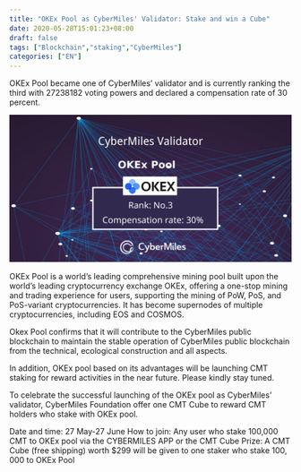 ```yaml
---
title: "OKEx Pool as CyberMiles' Validator: Stake and win a Cube"
date: 2020-05-28T15:01:23+08:00
draft: false
tags: ["Blockchain","staking","CyberMiles"]
categories: ["EN"]
---
```


OKEx Pool became one of CyberMiles’ validator and is currently ranking the third with 27238182 voting powers and declared a compensation rate of 30 percent.


![](/images/20200528-okex-pool-staking-02.png)


OKEx Pool is a world’s leading comprehensive mining pool built upon the world’s leading cryptocurrency exchange OKEx, offering a one-stop mining and trading experience for users, supporting the mining of PoW, PoS, and PoS-variant cryptocurrencies. It has become supernodes of multiple cryptocurrencies, including EOS and COSMOS.

Okex Pool confirms that it will contribute to the CyberMiles public blockchain to maintain the stable operation of CyberMiles public blockchain from the technical, ecological construction and all aspects.

In addition, OKEx pool based on its advantages will be launching CMT staking for reward activities in the near future. Please kindly stay tuned.

To celebrate the successful launching of the OKEx pool as CyberMiles’ validator, CyberMiles Foundation offer one CMT Cube to reward CMT holders who stake with OKEx pool.

 Date and time: 27 May-27 June
 How to join: Any user who stake 100,000 CMT to OKEx pool via the CYBERMILES APP or the CMT Cube
 Prize: A CMT Cube (free shipping) worth $299 will be given to one staker who stake 100, 000 to OKEx Pool
